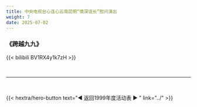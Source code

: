 ```yaml
---
title: 中央电视台心连心云南昆明“情深谊长”慰问演出
weight: 7
date: 2025-07-02
---
```


### 《跨越九九》

{{< bilibili BV1RX4y1k7zH >}}


<br>
<hr>
<br>

{{< hextra/hero-button text="◀ 返回1999年度活动表 ▶ " link="../" >}}